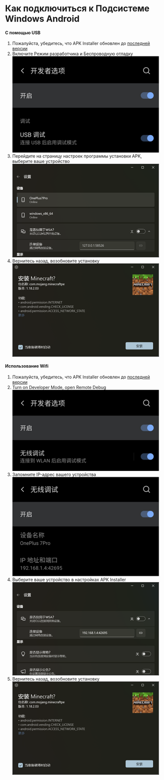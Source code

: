 # Как подключиться к Подсистеме Windows Android
#### С помощью USB
1. Пожалуйста, убедитесь, что APK Installer обновлен до [последней версии](https://www.microsoft.com/store/productId/9P2JFQ43FPPG "APK Installer")
2. Включите Режим разработчика и Беспроводную отладку ![Разработчика режим](https://raw.githubusercontent.com/Paving-Base/APK-Installer/screenshots/Documents/Tutorials/How%20To%20Connect%20Device/Images/Screenshot_20221002-172252.jpg)
3. Перейдите на страницу настроек программы установки APK, выберите ваше устройство ![Страница настроек](https://raw.githubusercontent.com/Paving-Base/APK-Installer/screenshots/Documents/Tutorials/How%20To%20Connect%20Device/Images/Snipaste_2022-10-02_17-37-30.png)
4. Вернитесь назад, возобновите установку ![Установка Резюме](https://raw.githubusercontent.com/Paving-Base/APK-Installer/screenshots/Documents/Tutorials/How%20To%20Connect%20Device/Images/Snipaste_2022-10-02_17-34-04.png)
#### Использование Wifi
1. Пожалуйста, убедитесь, что APK Installer обновлен до [последней версии](https://www.microsoft.com/store/productId/9P2JFQ43FPPG "APK Installer")
2. Turn on Developer Mode, open Remote Debug ![Режим разработчика](https://raw.githubusercontent.com/Paving-Base/APK-Installer/screenshots/Documents/Tutorials/How%20To%20Connect%20Device/Images/Screenshot_20221002-174001.jpg)
3. Запомните IP-адрес вашего устройства ![IP адрес](https://raw.githubusercontent.com/Paving-Base/APK-Installer/screenshots/Documents/Tutorials/How%20To%20Connect%20Device/Images/Screenshot_20221002-174200.jpg)
3. Выберите ваше устройство в настройках APK Installer ![Настройки](https://raw.githubusercontent.com/Paving-Base/APK-Installer/screenshots/Documents/Tutorials/How%20To%20Connect%20Device/Images/Snipaste_2022-10-02_17-46-28.png)
4. Вернитесь назад, возобновите установку ![Установка Резюме](https://raw.githubusercontent.com/Paving-Base/APK-Installer/screenshots/Documents/Tutorials/How%20To%20Connect%20Device/Images/Snipaste_2022-10-02_17-34-04.png)
